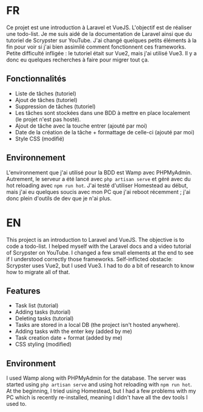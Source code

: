 # FR

Ce projet est une introduction à Laravel et VueJS. L'objectif est de réaliser une todo-list.
Je me suis aidé de la documentation de Laravel ainsi que du tutoriel de Scrypster sur YouTube. J'ai changé quelques petits éléments à la fin pour voir si j'ai bien assimilé comment fonctionnent ces frameworks. Petite difficulté infligée : le tutoriel était sur Vue2, mais j'ai utilisé Vue3. Il y a donc eu quelques recherches à faire pour migrer tout ça.

## Fonctionnalités

- Liste de tâches (tutoriel)
- Ajout de tâches (tutoriel)
- Suppression de tâches (tutoriel)
- Les tâches sont stockées dans une BDD à mettre en place localement (le projet n'est pas hosté).
- Ajout de tâche avec la touche entrer (ajouté par moi)
- Date de la création de la tâche + formattage de celle-ci (ajouté par moi) 
- Style CSS (modifié) 

## Environnement

L'environnement que j'ai utilisé pour la BDD est Wamp avec PHPMyAdmin. Autrement, le serveur a été lancé avec `php artisan serve` et géré avec du hot reloading avec `npm run hot`. J'ai testé d'utiliser Homestead au début, mais j'ai eu quelques soucis avec mon PC que j'ai reboot récemment ; j'ai donc plein d'outils de dev que je n'ai plus.

# EN

This project is an introduction to Laravel and VueJS. The objective is to code a todo-list.
I helped myself with the Laravel docs and a video tutorial of Scrypster on YouTube. I changed a few small elements at the end to see if I understood correctly those frameworks. Self-inflicted obstacle: Scrypster uses Vue2, but I used Vue3. I had to do a bit of research to know how to migrate all of that.

## Features

- Task list (tutorial)
- Adding tasks (tutorial)
- Deleting tasks (tutorial)
- Tasks are stored in a local DB (the project isn't hosted anywhere).
- Adding tasks with the enter key (added by me)
- Task creation date + format (added by me) 
- CSS styling (modified) 

## Environment

I used Wamp along with PHPMyAdmin for the database. The server was started using `php artisan serve` and using hot reloading with `npm run hot`. At the beginning, I tried using Homestead, but I had a few problems with my PC which is recently re-installed, meaning I didn't have all the dev tools I used to.

